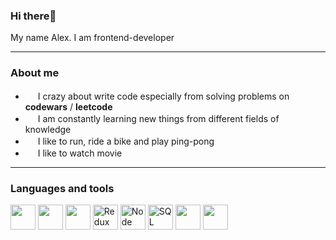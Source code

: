### Hi there👋
My name Alex. I am frontend-developer
<hr>
<h3>About me</h3>
<ul>
  <li>
    <img src="https://cdn1.iconfinder.com/data/icons/data-science-flat-1/64/programming-developer-backend-laptop-algorithm-256.png" style="width:16px"/>
        I crazy about write code especially from solving problems on <b>codewars</b> / <b>leetcode</b>
  </li>
  <li>
    <img src="https://cdn3.iconfinder.com/data/icons/education-science-vol-1-1/512/reading_book_read_learn-256.png" style="width:16px"/>
        I am constantly learning new things from different fields of knowledge
  </li>
  <li>
    <img src="https://cdn1.iconfinder.com/data/icons/hobbies-filled-outline-1/340/bike_bicycle_sport_cycle_ride_wheel_activity_vehicle_lifestyle_biking-256.png" style="width:16px"/>
        I like to run, ride a bike and play ping-pong
  </li>
  <li>
    <img src="https://cdn2.iconfinder.com/data/icons/halloween-24/64/_Serial_Killer-256.png" style="width:16px"/>
        I like to watch movie
  </li>
</ul>
<hr>
<h3>Languages and tools</h3>
<div>
<img src="https://cdn2.iconfinder.com/data/icons/designer-skills/128/code-programming-javascript-software-develop-command-language-256.png" style="width:40px"/>
<img src="https://cdn0.iconfinder.com/data/icons/logos-brands-in-colors/128/react-256.png" style="width:40px"/>
<img src="https://yandex-images.clstorage.net/5hHu3E182/602bddXlZo/Kyi1--uwMARDSuOOBELEFtS_fb_mGYwatN_URPNKLGj-5CpO1XblQVuaRXLsSY5GFmqBblECut6J8Fy3RERIPWxw9rfwrn8OQkrggw1ZzRHft3K34g2LGOyIz0D_WyM95fVzTO9IwmEppz9GlW2jbFc43m4NTaCdmZ5nujQEMWE2OavX1blvBVVTmo4xVsEY-dRbl_pZv0aH_71T1H5pPNrOCwTGfvJUOJcBZrNzknFpGsVAC3rHga2xVvEzCxNiKgGo4v2NVyhIWp2SKH3COOj0WpTdf4JGqPWRUNFIThPc4Dsw0230QhuqBl6rYo9DViH1aTlPwaOkqED0GRAUQRcri-zbt0QGcHiFry5Z9xTVwX6-91KgVZT0i1fQSUEP7OQaHulcwm0blhtNqFuhU1cc6XoBYcGOiJF9yDU0D0MYB5n-0ql7EWZwvYQhTvYdy9Z0qepYsUeV4rhY105qP_v2IjrIbsJjDLolfK5hrnVKHv5PPmDmjbWteegoNT9nPyCy49iQXBNfW6KvMGbhPu_mVpzUZ4Z3j_WQbftdXBHf6Dkr-G7TWhGXNFOwSbtxZA_qZh1UzYOvjGnYOCQDcSsdmfb7hlswTWu1sg5kzgLv3GCp2GedSbHfjkbTQlsxx8IlBdtUxEcnnSh2jnmZb0wq-UMPY_2tqKh1_zwQOHA4M4Pp_Zl2O0ZJo5AgRuob3OhdlcJEqmuJ17FD625NN_7TCS71YOdzMrcde4lErFBhC95mBHT8iZyOcdQUJQteKySV8uObdw9XWIiyKF_QMefWW7L0f6xCsfKnRfd6TjPe5yMqxHDRZj2yP0KdSIlgSB7eQj5z6Z-WlXb0PTc8WBskq9P3mVwBbHCunAd18T3uyWuM02Swc6z_ulvZYHs92dc5GdNixE4FnhNFuGGMbncWwUM4V8WftqNQ7DkbI3oTLpDR0LdSCFNan5QgQfc-4MZFrv9Av1OK7KJy3UU" style="width:40px"/>
<img src="https://avatars.mds.yandex.net/i?id=67730794e9559bc3872fdec07c4afd74-5616093-images-thumbs&n=13&exp=1" style="width:40px" title="Redux"/>
<img src="https://miro.medium.com/max/1200/1*KLFAndcuvaQ3uteqw_Qqkg.png" height=40 title="Node JS"/>
<img src="https://cdn-images-1.medium.com/max/1024/1*6TVqvzvetBgpFlUIUtx0QA.jpeg" style="width:40px" title="SQL"/>
<img src="https://avatars.mds.yandex.net/i?id=67730794e9559bc3872fdec07c4afd74-5616093-images-thumbs&n=13&exp=1" style="width:40px"/>
<img src="https://avatars.mds.yandex.net/i?id=67730794e9559bc3872fdec07c4afd74-5616093-images-thumbs&n=13&exp=1" style="width:40px"/>
</div>

